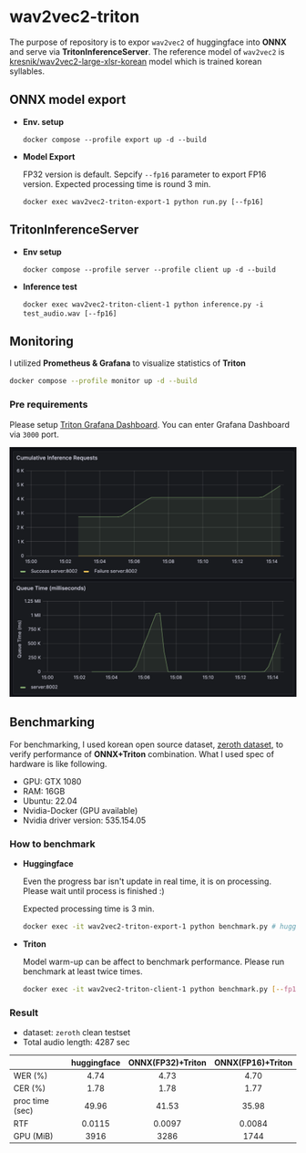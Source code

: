 # wav2vec2-triton

The purpose of repository is to expor `wav2vec2` of huggingface into **ONNX** and serve via **TritonInferenceServer**. The reference model of `wav2vec2` is 
[kresnik/wav2vec2-large-xlsr-korean](https://huggingface.co/kresnik/wav2vec2-large-xlsr-korean) model which is trained korean syllables.

## ONNX model export

- **Env. setup**
    ```
    docker compose --profile export up -d --build
    ```

- **Model Export**

    FP32 version is default. Sepcify `--fp16` parameter to export FP16 version. Expected processing time is round 3 min.
    ```
    docker exec wav2vec2-triton-export-1 python run.py [--fp16]
    ```

## TritonInferenceServer

- **Env setup**

    ```
    docker compose --profile server --profile client up -d --build
    ```
- **Inference test**
    ```
    docker exec wav2vec2-triton-client-1 python inference.py -i test_audio.wav [--fp16]
    ```

## Monitoring
I utilized **Prometheus & Grafana** to visualize statistics of **Triton**
```bash
docker compose --profile monitor up -d --build
```
### Pre requirements
Please setup [Triton Grafana Dashboard](https://grafana.com/grafana/dashboards/12832-triton-inference-server/). 
You can enter Grafana Dashboard via `3000` port.

![dashboard](./data/img/dashboard.png)

## Benchmarking
For benchmarking, I used korean open source dataset, [zeroth dataset](https://www.openslr.org/40/), to verify performance of **ONNX+Triton** combination. What I used spec of hardware is like following.
- GPU: GTX 1080
- RAM: 16GB
- Ubuntu: 22.04
- Nvidia-Docker (GPU available)
- Nvidia driver version: 535.154.05

### How to benchmark
- **Huggingface**

    Even the progress bar isn't update in real time, it is on processing. Please wait until process is finished :)

    Expected processing time is 3 min.
    ```bash
    docker exec -it wav2vec2-triton-export-1 python benchmark.py # huggingface benchmark
    ```
- **Triton** 

    Model warm-up can be affect to benchmark performance. Please run benchmark at least twice times.
    ```bash
    docker exec -it wav2vec2-triton-client-1 python benchmark.py [--fp16] # triton benchmark
    ```

### Result
- dataset: `zeroth` clean testset
- Total audio length: 4287 sec

||huggingface|ONNX(FP32)+Triton|ONNX(FP16)+Triton
|:---|:---:|:---:|:---:|
|WER (%)|4.74|4.73|4.70|
|CER (%)|1.78|1.78|1.77|
|proc time (sec)|49.96|41.53|35.98|
|RTF|0.0115|0.0097|0.0084|
|GPU (MiB)|3916|3286|1744|

